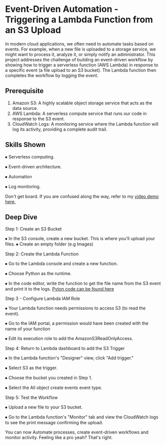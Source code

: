 # Event-Driven Automation - Triggering a Lambda Function from an S3 Upload

In modern cloud applications, we often need to automate tasks based on events. For example, when a new file is uploaded to a storage service, we might want to process it, analyze it, or simply notify an administrator. This project addresses the challenge of building an event-driven workflow by showing how to trigger a serverless function (AWS Lambda) in response to a specific event (a file upload to an S3 bucket). The Lambda function then completes the workflow by logging the event.

## Prerequisite
1.	Amazon S3: A highly scalable object storage service that acts as the data source.
2.	AWS Lambda: A serverless compute service that runs our code in response to the S3 event.
3.	CloudWatch Logs: A monitoring service where the Lambda function will log its activity, providing a complete audit trail.

## Skills Shown
⦁	Serverless computing.

⦁	Event-driven architecture.

⦁	Automation 

⦁	Log monitoring.

Don't get board. If you are confused along the way, refer to my [video demo here.](https://youtu.be/nQutkCcc1pQ)

## Deep Dive

Step 1: Create an S3 Bucket

⦁	In the S3 console, create a new bucket. This is where you'll upload your files. 
⦁	Create an empty folder (e.g Images)


Step 2: Create the Lambda Function

⦁	Go to the Lambda console and create a new function.

⦁	Choose Python as the runtime.

⦁	In the code editor, write the function to get the file name from the S3 event and print it to the logs.
[Pyton code can be found here](https://github.com/DevTaraKuds/csn-bootcamp/blob/main/Automation%20with%20Lambda/lambda.py)


Step 3 - Configure Lambda IAM Role

⦁	Your Lambda function needs permissions to access S3 (to read the event).

⦁	Go to the IAM portal, a permission would have been created with the name of your function

⦁	Edit its execution role to add the AmazonS3ReadOnlyAccess.


Step 4: Return to Lambda dashboard to add the S3 Trigger

⦁	In the Lambda function's "Designer" view, click "Add trigger."

⦁	Select S3 as the trigger.

⦁	Choose the bucket you created in Step 1.

⦁	Select the All object create events event type.


Step 5: Test the Workflow

⦁	Upload a new file to your S3 bucket.

⦁	Go to the Lambda function's "Monitor" tab and view the CloudWatch logs to see the print message confirming the upload.

You can now Automate processes, create event-driven workflows and monitor activity. Feeling like a pro yeah? That's right.
